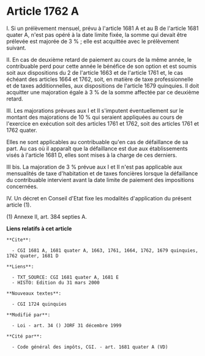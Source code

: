 # Article 1762 A

I. Si un prélèvement mensuel, prévu à l'article 1681 A et au B de l'article 1681 quater A, n'est pas opéré à la date limite
fixée, la somme qui devait être prélevée est majorée de 3 % ; elle est acquittée avec le prélèvement suivant.

II. En cas de deuxième retard de paiement au cours de la même année, le contribuable perd pour cette année le bénéfice de son
option et est soumis soit aux dispositions du 2 de l'article 1663 et de l'article 1761 et, le cas échéant des articles 1664
et 1762, soit, en matière de taxe professionnelle et de taxes additionnelles, aux dispositions de l'article 1679 quinquies.
Il doit acquitter une majoration égale à 3 % de la somme affectée par ce deuxième retard.

III. Les majorations prévues aux I et II s'imputent éventuellement sur le montant des majorations de 10 % qui seraient
appliquées au cours de l'exercice en exécution soit des articles 1761 et 1762, soit des articles 1761 et 1762 quater.

Elles ne sont applicables au contribuable qu'en cas de défaillance de sa part. Au cas où il apparaît que la défaillance est
due aux établissements visés à l'article 1681 D, elles sont mises à la charge de ces derniers.

III bis. La majoration de 3 % prévue aux I et II n'est pas applicable aux mensualités de taxe d'habitation et de taxes
foncières lorsque la défaillance du contribuable intervient avant la date limite de paiement des impositions concernées.

IV. Un décret en Conseil d'Etat fixe les modalités d'application du présent article (1).

(1) Annexe II, art. 384 septies A.

**Liens relatifs à cet article**

	**Cite**:

	  - CGI 1681 A, 1681 quater A, 1663, 1761, 1664, 1762, 1679 quinquies, 1762 quater, 1681 D

	**Liens**:

	  - TXT_SOURCE: CGI 1681 quater A, 1681 E
	  - HISTO: Edition du 31 mars 2000

	**Nouveaux textes**:

	  - CGI 1724 quinquies

	**Modifié par**:

	  - Loi - art. 34 () JORF 31 décembre 1999

	**Cité par**:

	  - Code général des impôts, CGI. - art. 1681 quater A (VD)
